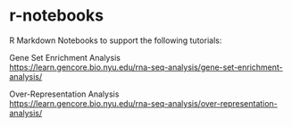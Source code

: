 # r-notebooks
R Markdown Notebooks to support the following tutorials:

Gene Set Enrichment Analysis  
https://learn.gencore.bio.nyu.edu/rna-seq-analysis/gene-set-enrichment-analysis/

Over-Representation Analysis  
https://learn.gencore.bio.nyu.edu/rna-seq-analysis/over-representation-analysis/

